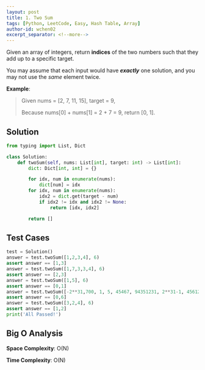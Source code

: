 ```yaml
---
layout: post
title: 1. Two Sum
tags: [Python, LeetCode, Easy, Hash Table, Array]
author-id: wchen02
excerpt_separator: <!--more-->
---
```


Given an array of integers, return **indices** of the two numbers such that they add up to a specific target.

You may assume that each input would have ***exactly*** one solution, and you may not use the *same* element twice.
<!--more-->

**Example**:

> Given nums = [2, 7, 11, 15], target = 9,
>
> Because nums[0] + nums[1] = 2 + 7 = 9,
> return [0, 1].

## Solution

```python
from typing import List, Dict

class Solution:
    def twoSum(self, nums: List[int], target: int) -> List[int]:
        dict: Dict[int, int] = {}

        for idx, num in enumerate(nums):
            dict[num] = idx
        for idx, num in enumerate(nums):
            idx2 = dict.get(target - num)
            if idx2 != idx and idx2 != None:
                return [idx, idx2]

        return []
```

## Test Cases

```python
test = Solution()
answer = test.twoSum([1,2,3,4], 6)
assert answer == [1,3]
answer = test.twoSum([1,7,3,3,4], 6)
assert answer == [2,3]
answer = test.twoSum([1,5], 6)
assert answer == [0,1]
answer = test.twoSum([-2**31,700, 1, 5, 45467, 94351231, 2**31-1, 456123197], -1)
assert answer == [0,6]
answer = test.twoSum([3,2,4], 6)
assert answer == [1,2]
print('All Passed!')
```

## Big O Analysis

**Space Complexity**: O(N)

**Time Complexity**: O(N)
